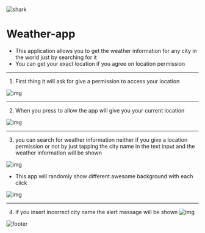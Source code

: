 ![shark](https://capsule-render.vercel.app/api?type=shark&color=auto&gradient&height=140)

# Weather-app

- This application  allows you to get the weather information for any city in the world just by searching for it 
- You can get your exact location if you agree on location permission

---
1) First thing it will ask for give a permission to access your location

![img](assets/app1.jpeg)

---
2)  When you press to allow the app will give you your current location

![img](assets/app3.jpeg)

---


3) you can search for weather information neither if you give a location permission or not by just tapping the city name in the text input  and the weather information will be shown 

![img](assets/app2.jpeg)

- This app will randomly show different awesome background with each click

![img](assets/app4.jpeg)

---
4) if you insert incorrect city name the alert massage  will be shown
![img](assets/app5.jpeg)

![footer](https://capsule-render.vercel.app/api?type=wave&color=gradient&height=320&section=footer&text=Welcome%20to%20Weather-App&fontSize=60)